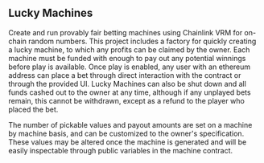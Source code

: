 ## Lucky Machines

Create and run provably fair betting machines using Chainlink VRM for on-chain random numbers. This project includes a factory for quickly creating a lucky machine, to which any profits can be claimed by the owner. Each machine must be funded with enough to pay out any potential winnings before play is available. Once play is enabled, any user with an ethereum address can place a bet through direct interaction with the contract or through the provided UI. Lucky Machines can also be shut down and all funds cashed out to the owner at any time, although if any unplayed bets remain, this cannot be withdrawn, except as a refund to the player who placed the bet.

The number of pickable values and payout amounts are set on a machine by machine basis, and can be customized to the owner's specification. These values may be altered once the machine is generated and will be easily inspectable through public variables in the machine contract.
